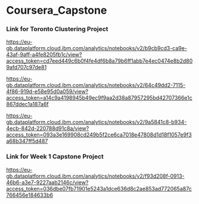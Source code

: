 # Coursera_Capstone


### Link for Toronto Clustering Project
https://eu-gb.dataplatform.cloud.ibm.com/analytics/notebooks/v2/b9cb9cd3-ca9e-43af-9aff-a4fe8205fb1c/view?access_token=cd7eed449c6b0f4fe4df6b8a79b6ff1abb7e4ec0474e8b2d809afd707c97de81

https://eu-gb.dataplatform.cloud.ibm.com/analytics/notebooks/v2/64c49dd2-7115-4f86-919d-e58e95d0a059/view?access_token=a14c9a4198945b49ec9f9aa2d38a87957295bd42707366e1c867ddec1a187a6f

https://eu-gb.dataplatform.cloud.ibm.com/analytics/notebooks/v2/9a5841c8-b934-4ecb-842d-220788d91c8a/view?access_token=093a3e169908cd249b5f2ce6ca7018e47808d1d18f1057e9f3a68b347ff5d487


### Link for Week 1 Capstone Project
https://eu-gb.dataplatform.cloud.ibm.com/analytics/notebooks/v2/f93d208f-0913-46b6-a3e7-9227aab2146c/view?access_token=036dbe07fb71901e5243a1dce636d8c2ae853ad772065a87c766456e184633b6

